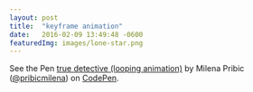 ```yaml
---
layout: post
title:  "keyframe animation"
date:   2016-02-09 13:49:48 -0600
featuredImg: images/lone-star.png
---
```

<p data-height="500" data-theme-id="22882" data-slug-hash="qbYmWG" data-default-tab="result" data-user="pribicmilena" class="codepen">See the Pen <a href="http://codepen.io/pribicmilena/pen/qbYmWG/">true detective (looping animation)</a> by Milena Pribic (<a href="http://codepen.io/pribicmilena">@pribicmilena</a>) on <a href="http://codepen.io">CodePen</a>.</p>
<script async src="//assets.codepen.io/assets/embed/ei.js"></script>